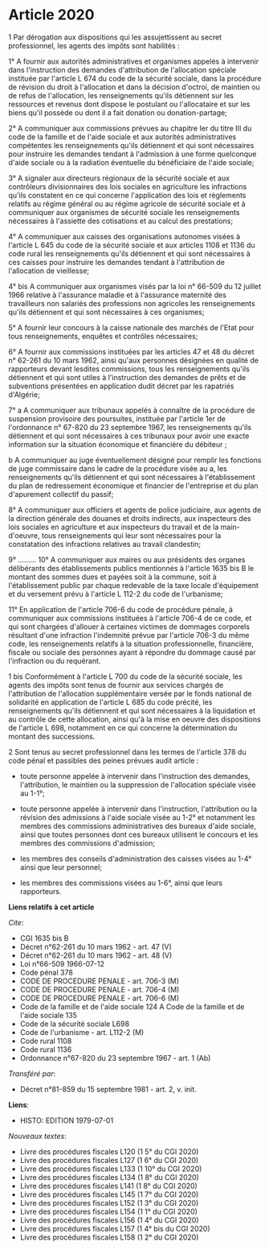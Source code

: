 # Article 2020

1  Par dérogation aux dispositions qui les assujettissent au secret professionnel, les agents des impôts sont habilités :

1° A fournir aux autorités administratives et organismes appelés à intervenir dans l'instruction des demandes d'attribution
de l'allocation spéciale instituée par l'article L 674 du code de la sécurité sociale, dans la procédure de révision du droit
à l'allocation et dans la décision d'octroi, de maintien ou de refus de l'allocation, les renseignements qu'ils détiennent
sur les ressources et revenus dont dispose le postulant ou l'allocataire et sur les biens qu'il possède ou dont il a fait
donation ou donation-partage;

2° A communiquer aux commissions prévues au chapitre Ier du titre III du code de la famille et de l'aide sociale et aux
autorités administratives compétentes les renseignements qu'ils détiennent et qui sont nécessaires pour instruire les
demandes tendant à l'admission à une forme quelconque d'aide sociale ou à la radiation éventuelle du bénéficiaire de l'aide
sociale;

3° A signaler aux directeurs régionaux de la sécurité sociale et aux contrôleurs divisionnaires des lois sociales en
agriculture les infractions qu'ils constatent en ce qui concerne l'application des lois et règlements relatifs au régime
général ou au régime agricole de sécurité sociale et à communiquer aux organismes de sécurité sociale les renseignements
nécessaires à l'assiette des cotisations et au calcul des prestations;

4° A communiquer aux caisses des organisations autonomes visées à l'article L 645 du code de la sécurité sociale et aux
articles 1108 et 1136 du code rural les renseignements qu'ils détiennent et qui sont nécessaires à ces caisses pour instruire
les demandes tendant à l'attribution de l'allocation de vieillesse;

4° bis  A communiquer aux organismes visés par la loi n° 66-509 du 12 juillet 1966 relative à l'assurance maladie et à
l'assurance maternité des travailleurs non salariés des professions non agricoles les renseignements qu'ils détiennent et qui
sont nécessaires à ces organismes;

5° A fournir leur concours à la caisse nationale des marchés de l'Etat pour tous renseignements, enquêtes et contrôles
nécessaires;

6° A fournir aux commissions instituées par les articles 47 et 48 du décret n° 62-261 du 10 mars 1962, ainsi qu'aux personnes
désignées en qualité de rapporteurs devant lesdites commissions, tous les renseignements qu'ils détiennent et qui sont utiles
à l'instruction des demandes de prêts et de subventions présentées en application dudit décret par les rapatriés d'Algérie;

7° a  A communiquer aux tribunaux appelés à connaître de la procédure de suspension provisoire des poursuites, instituée par
l'article 1er de l'ordonnance n° 67-820 du 23 septembre 1967, les renseignements qu'ils détiennent et qui sont nécessaires à
ces tribunaux pour avoir une exacte information sur la situation économique et financière du débiteur ;

b  A communiquer au juge éventuellement désigné pour remplir les fonctions de juge commissaire dans le cadre de la procédure
visée au a, les renseignements qu'ils détiennent et qui sont nécessaires à l'établissement du plan de redressement économique
et financier de l'entreprise et du plan d'apurement collectif du passif;

8° A communiquer aux officiers et agents de police judiciaire, aux agents de la direction générale des douanes et droits
indirects, aux inspecteurs des lois sociales en agriculture et aux inspecteurs du travail et de la main-d'oeuvre, tous
renseignements qui leur sont nécessaires pour la constatation des infractions relatives au travail clandestin;

9° .........     10° A communiquer aux maires ou aux présidents des organes délibérants des établissements publics mentionnés
à l'article 1635 bis B le montant des sommes dues et payées soit à la commune, soit à l'établissement public par chaque
redevable de la taxe locale d'équipement et du versement prévu à l'article L 112-2 du code de l'urbanisme;

11° En application de l'article 706-6 du code de procédure pénale, à communiquer aux commissions instituées à l'article 706-4
de ce code, et qui sont chargées d'allouer à certaines victimes de dommages corporels résultant d'une infraction l'indemnité
prévue par l'article 706-3 du même code, les renseignements relatifs à la situation professionnelle, financière, fiscale ou
sociale des personnes ayant à répondre du dommage causé par l'infraction ou du requérant.

1 bis  Conformément à l'article L 700 du code de la sécurité sociale, les agents des impôts sont tenus de fournir aux
services chargés de l'attribution de l'allocation supplémentaire versée par le fonds national de solidarité en application de
l'article L 685 du code précité, les renseignements qu'ils détiennent et qui sont nécessaires à la liquidation et au contrôle
de cette allocation, ainsi qu'à la mise en oeuvre des dispositions de l'article L 698, notamment en ce qui concerne la
détermination du montant des successions.

2  Sont tenus au secret professionnel dans les termes de l'article 378 du code pénal et passibles des peines prévues audit
article :

- toute personne appelée à intervenir dans l'instruction des demandes, l'attribution, le maintien ou la suppression de
l'allocation spéciale visée au 1-1°;

- toute personne appelée à intervenir dans l'instruction, l'attribution ou la révision des admissions à l'aide sociale visée
au 1-2° et notamment les membres des commissions administratives des bureaux d'aide sociale, ainsi que toutes personnes dont
ces bureaux utilisent le concours et les membres des commissions d'admission;

- les membres des conseils d'administration des caisses visées au 1-4° ainsi que leur personnel;

- les membres des commissions visées au 1-6°, ainsi que leurs rapporteurs.

**Liens relatifs à cet article**

_Cite_:

  - CGI 1635 bis B
  - Décret n°62-261 du 10 mars 1962 - art. 47 (V)
  - Décret n°62-261 du 10 mars 1962 - art. 48 (V)
  - Loi n°66-509 1966-07-12
  - Code pénal 378
  - CODE DE PROCEDURE PENALE - art. 706-3 (M)
  - CODE DE PROCEDURE PENALE - art. 706-4 (M)
  - CODE DE PROCEDURE PENALE - art. 706-6 (M)
  - Code de la famille et de l'aide sociale 124 A Code de la famille et de l'aide sociale 135
  - Code de la sécurité sociale L698
  - Code de l'urbanisme - art. L112-2 (M)
  - Code rural 1108
  - Code rural 1136
  - Ordonnance n°67-820 du 23 septembre 1967 - art. 1 (Ab)

_Transféré par_:

  - Décret n°81-859 du 15 septembre 1981 - art. 2, v. init.

**Liens**:

  - HISTO: EDITION 1979-07-01

_Nouveaux textes_:

  - Livre des procédures fiscales L120 (1 5° du CGI 2020)
  - Livre des procédures fiscales L127 (1 6° du CGI 2020)
  - Livre des procédures fiscales L133 (1 10° du CGI 2020)
  - Livre des procédures fiscales L134 (1 8° du CGI 2020)
  - Livre des procédures fiscales L141 (1 8° du CGI 2020)
  - Livre des procédures fiscales L145 (1 7° du CGI 2020)
  - Livre des procédures fiscales L152 (1 3° du CGI 2020)
  - Livre des procédures fiscales L154 (1 1° du CGI 2020)
  - Livre des procédures fiscales L156 (1 4° du CGI 2020)
  - Livre des procédures fiscales L157 (1 4° bis du CGI 2020)
  - Livre des procédures fiscales L158 (1 2° du CGI 2020)
